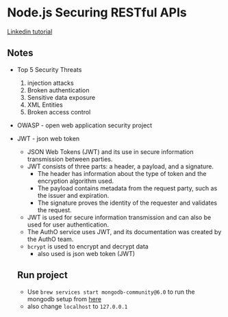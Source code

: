 # Node.js Securing RESTful APIs

[Linkedin tutorial](https://www.linkedin.com/learning/node-js-securing-restful-apis-2)

## Notes

- Top 5 Security Threats
    1. injection attacks
    2. Broken authentication
    3. Sensitive data exposure
    4. XML Entities
    5. Broken access control 
- OWASP - open web application security project
- JWT - json web token
    - JSON Web Tokens (JWT) and its use in secure information transmission between parties. 
    - JWT consists of three parts: a header, a payload, and a signature. 
        - The header has information about the type of token and the encryption algorithm used. 
        - The payload contains metadata from the request party, such as the issuer and expiration. 
        - The signature proves the identity of the requester and validates the request. 
    - JWT is used for secure information transmission and can also be used for user authentication. 
    - The AuthO service uses JWT, and its documentation was created by the AuthO team.
    - `bcrypt` is used to encrypt and decrypt data
        - also used is json web token (JWT)

    ## Run project

    - Use `brew services start mongodb-community@6.0` to run the mongodb setup from [here](https://www.mongodb.com/docs/manual/tutorial/install-mongodb-on-os-x/) 
    - also change `localhost` to `127.0.0.1`
